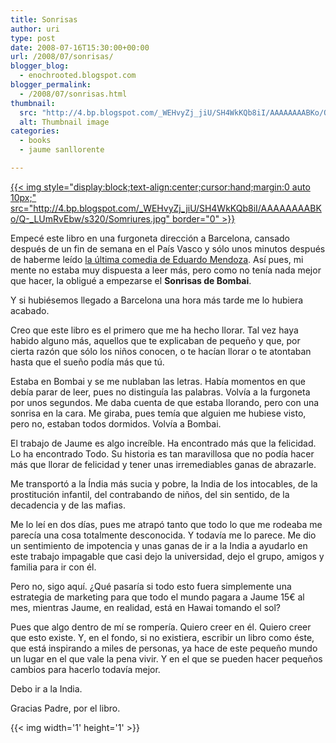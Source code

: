 ```yaml
---
title: Sonrisas
author: uri
type: post
date: 2008-07-16T15:30:00+00:00
url: /2008/07/sonrisas/
blogger_blog:
  - enochrooted.blogspot.com
blogger_permalink:
  - /2008/07/sonrisas.html
thumbnail:
  src: "http://4.bp.blogspot.com/_WEHvyZj_jiU/SH4WkKQb8iI/AAAAAAAABKo/Q-_LUmRvEbw/s320/Somriures.jpg"
  alt: Thumbnail image
categories:
  - books
  - jaume sanllorente

---
```

[{{< img style="display:block;text-align:center;cursor:hand;margin:0 auto 10px;" src="http://4.bp.blogspot.com/_WEHvyZj_jiU/SH4WkKQb8iI/AAAAAAAABKo/Q-_LUmRvEbw/s320/Somriures.jpg" border="0" >}}][1]

Empecé este libro en una furgoneta dirección a Barcelona, cansado después de un fin de semana en el País Vasco y sólo unos minutos después de haberme leído [la última comedia de Eduardo Mendoza][2]. Así pues, mi mente no estaba muy dispuesta a leer más, pero como no tenía nada mejor que hacer, la obligué a empezarse el <span style="font-weight:bold;">Sonrisas de Bombai</span>.

Y si hubiésemos llegado a Barcelona una hora más tarde me lo hubiera acabado.

Creo que este libro es el primero que me ha hecho llorar. Tal vez haya habido alguno más, aquellos que te explicaban de pequeño y que, por cierta razón que sólo los niños conocen, o te hacían llorar o te atontaban hasta que el sueño podía más que tú.

Estaba en Bombai y se me nublaban las letras. Había momentos en que debía parar de leer, pues no distinguía las palabras. Volvía a la furgoneta por unos segundos. Me daba cuenta de que estaba llorando, pero con una sonrisa en la cara. Me giraba, pues temía que alguien me hubiese visto, pero no, estaban todos dormidos. Volvía a Bombai.

El trabajo de Jaume es algo increíble. Ha encontrado más que la felicidad. Lo ha encontrado Todo. Su historia es tan maravillosa que no podía hacer más que llorar de felicidad y tener unas irremediables ganas de abrazarle. 

Me transportó a la Índia más sucia y pobre, la India de los intocables, de la prostitución infantil, del contrabando de niños, del sin sentido, de la decadencia y de las mafias.

Me lo leí en dos días, pues me atrapó tanto que todo lo que me rodeaba me parecía una cosa totalmente desconocida. Y todavía me lo parece. Me dio un sentimiento de impotencia y unas ganas de ir a la India a ayudarlo en este trabajo impagable que casi dejo la universidad, dejo el grupo, amigos y familia para ir con él.

Pero no, sigo aquí. ¿Qué pasaría si todo esto fuera simplemente una estrategia de marketing para que todo el mundo pagara a Jaume 15€ al mes, mientras Jaume, en realidad, está en Hawai tomando el sol?

Pues que algo dentro de mí se rompería. Quiero creer en él. Quiero creer que esto existe. Y, en el fondo, si no existiera, escribir un libro como éste, que está inspirando a miles de personas, ya hace de este pequeño mundo un lugar en el que vale la pena vivir. Y en el que se pueden hacer pequeños cambios para hacerlo todavía mejor.

Debo ir a la India.

Gracias Padre, por el libro. 

<div class="blogger-post-footer">
  {{< img width='1' height='1' >}}
</div>

 [1]: http://4.bp.blogspot.com/_WEHvyZj_jiU/SH4WkKQb8iI/AAAAAAAABKo/Q-_LUmRvEbw/s1600-h/Somriures.jpg
 [2]: http://enochrooted.blogspot.com/2008/06/el-asombroso-viaje-de-pomponio-flato.html
